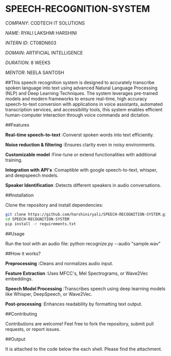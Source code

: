 # SPEECH-RECOGNITION-SYSTEM

*COMPANY*: CODTECH IT SOLUTIONS

*NAME*: RYALI LAKSHMI HARSHINI

*INTERN ID*: CT08DN603

*DOMAIN*: ARTIFICIAL INTELLIGENCE

*DURATION*: 8 WEEKS

*MENTOR*: NEELA SANTOSH

##This speech recognition system is designed to accurately transcribe spoken language into text using advanced Natural Language Processing (NLP) and Deep Learning Techniques. The system leverages pre-trained models and modern frameworks to ensure real-time, high accuracy speech-to-text conversion with applications in voice assistants, automated transcription services, and accessibility tools, this system enables efficient human-computer interaction through voice commands and dictation.

##Features

**Real-time speech-to-text** :Converst spoken words into text efficiently.

**Noise reduction & filtering** :Ensures clarity even in noisy environments.

**Customizable model** :Fine-tune or extend functionalities with additional training.

**Integration with API's** :Comaptible with google speech-to-text, whisper, and deepspeech models.

**Speaker Identification** :Detects different speakers in audio conversations.

##Installation

Clone the repository and install dependencies:
```bash
git clone https://github.com/harshiniryali/SPEECH-RECOGNITION-SYSTEM.git
cd SPEECH-RECOGNITION-SYSTEM
pip install -r requirements.txt
```

##Usage

Run the tool with an audio file:
python recognize.py --audio "sample.wav"

##How it works?

**Preprocessing** :Cleans and normalizes audio input.

**Feature Extraction** :Uses MFCC's, Mel Spectrograms, or Wave2Vec embeddings.

**Speech Model Processing** :Transcribes speech using deep learning models like Whisper, DeepSpeech, or Wave2Vec.

**Post-processing** :Enhances readability by formatting text output.

##Contributing

Contributions are welcome! Feel free to fork the repository, submit pull requests, or report issues.

##Output

It is attached to the code below the each shell. Please find the attachment.
